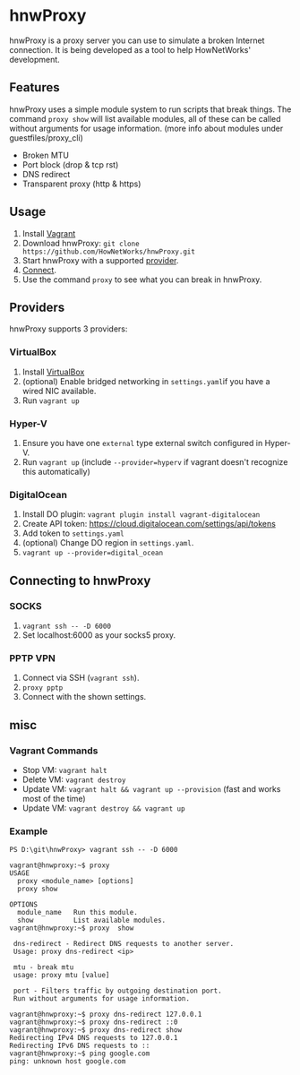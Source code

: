 ﻿# hnwProxy

hnwProxy is a proxy server you can use to simulate a broken Internet connection. It is being developed as a tool to help HowNetWorks' development.

## Features
hnwProxy uses a simple module system to run scripts that break things. The command `proxy show` will list available modules, all of these can be called without arguments for usage information. (more info about modules under guestfiles/proxy_cli)  

 * Broken MTU
 * Port block (drop & tcp rst)
 * DNS redirect
 * Transparent proxy (http & https)

## Usage

 1. Install [Vagrant](https://www.vagrantup.com/downloads.html)
 2. Download hnwProxy: `git clone https://github.com/HowNetWorks/hnwProxy.git`
 3. Start hnwProxy with a supported [provider](#providers).
 4. [Connect](#connecting-to-hnwproxy).
 5. Use the command `proxy` to see what you can break in hnwProxy.


## Providers
hnwProxy supports 3 providers:

### VirtualBox
1. Install [VirtualBox](https://www.virtualbox.org/wiki/Downloads)
2. (optional) Enable bridged networking in `settings.yaml`if you have a wired NIC available.
3. Run `vagrant up`

### Hyper-V
1. Ensure you have one `external` type external switch configured in Hyper-V.
2. Run  `vagrant up` (include `--provider=hyperv` if vagrant doesn't recognize this automatically)

### DigitalOcean
1. Install DO plugin: `vagrant plugin install vagrant-digitalocean`
2. Create API token: https://cloud.digitalocean.com/settings/api/tokens
3. Add token to `settings.yaml`
4. (optional) Change DO region in `settings.yaml`.
5. `vagrant up --provider=digital_ocean`

## Connecting to hnwProxy

### SOCKS
1. `vagrant ssh -- -D 6000`
2. Set localhost:6000 as your socks5 proxy.

### PPTP VPN
1. Connect via SSH (`vagrant ssh`).
2. `proxy pptp`
3. Connect with the shown settings.

## misc

### Vagrant Commands

 * Stop VM: `vagrant halt`
 * Delete VM: `vagrant destroy`
 * Update VM: `vagrant halt && vagrant up --provision` (fast and works most of the time)
 * Update VM: `vagrant destroy && vagrant up`

### Example
```
PS D:\git\hnwProxy> vagrant ssh -- -D 6000

vagrant@hnwproxy:~$ proxy
USAGE
  proxy <module_name> [options]
  proxy show

OPTIONS
  module_name   Run this module.
  show          List available modules.
vagrant@hnwproxy:~$ proxy  show

 dns-redirect - Redirect DNS requests to another server.
 Usage: proxy dns-redirect <ip>

 mtu - break mtu
 usage: proxy mtu [value]

 port - Filters traffic by outgoing destination port.
 Run without arguments for usage information.

vagrant@hnwproxy:~$ proxy dns-redirect 127.0.0.1
vagrant@hnwproxy:~$ proxy dns-redirect ::0
vagrant@hnwproxy:~$ proxy dns-redirect show
Redirecting IPv4 DNS requests to 127.0.0.1
Redirecting IPv6 DNS requests to ::
vagrant@hnwproxy:~$ ping google.com
ping: unknown host google.com
```
